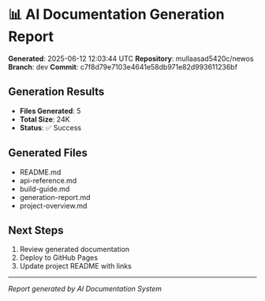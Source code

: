 # 📊 AI Documentation Generation Report

**Generated**: 2025-06-12 12:03:44 UTC
**Repository**: mullaasad5420c/newos
**Branch**: dev
**Commit**: c7f8d79e7103e4641e58db971e82d993611236bf

## Generation Results

- **Files Generated**: 5
- **Total Size**: 24K
- **Status**: ✅ Success

## Generated Files

- README.md
- api-reference.md
- build-guide.md
- generation-report.md
- project-overview.md

## Next Steps

1. Review generated documentation
2. Deploy to GitHub Pages
3. Update project README with links

---

*Report generated by AI Documentation System*
